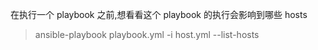在执行一个 playbook 之前,想看看这个 playbook 的执行会影响到哪些 hosts
> ansible-playbook playbook.yml -i host.yml --list-hosts